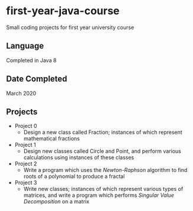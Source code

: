 # first-year-java-course
Small coding projects for first year university course

## Language
Completed in Java 8

## Date Completed
March 2020

## Projects
- Project 0
  - Design a new class called Fraction; instances of which represent mathematical fractions
- Project 1
  - Design new classes called Circle and Point, and perform various calculations using instances of these classes
- Project 2
  - Write a program which uses the _Newton-Raphson_ algorithm to find roots of a polynomial to produce a fractal
- Project 3
  - Write new classes; instances of which represent various types of matrices, and write a program which performs _Singular Value Decomposition_ on a matrix
